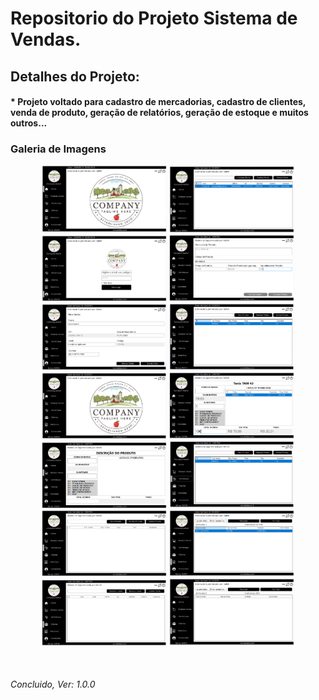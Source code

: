 <h1>Repositorio do Projeto Sistema de Vendas.</h1>

<h2>Detalhes do Projeto:</h2>
<h4>* Projeto voltado para cadastro de mercadorias, cadastro de clientes, venda de produto, geração de relatórios, geração de estoque e muitos outros...</h4>

<h3>Galeria de Imagens</h3>
<p align="center">
  <img src="Imagens/1.png" width="200" alt="Imagem 1">
  <img src="Imagens/2.png" width="200" alt="Imagem 2">
  <img src="Imagens/3.png" width="200" alt="Imagem 3">
  <img src="Imagens/4.png" width="200" alt="Imagem 4">
  <img src="Imagens/5.png" width="200" alt="Imagem 5">
  <img src="Imagens/6.png" width="200" alt="Imagem 6">
  <img src="Imagens/7.png" width="200" alt="Imagem 7">
  <img src="Imagens/8.png" width="200" alt="Imagem 8">
  <img src="Imagens/9.png" width="200" alt="Imagem 9">
  <img src="Imagens/10.png" width="200" alt="Imagem 10">
  <img src="Imagens/11.png" width="200" alt="Imagem 11">
  <img src="Imagens/12.png" width="200" alt="Imagem 12">
  <img src="Imagens/13.png" width="200" alt="Imagem 13">
  <img src="Imagens/14.png" width="200" alt="Imagem 14">
</p>

</br>
<h6>Concluido, Ver: 1.0.0</h6>